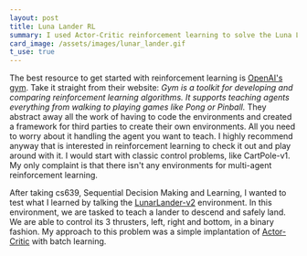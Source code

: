 ```yaml
---
layout: post
title: Luna Lander RL
summary: I used Actor-Critic reinforcement learning to solve the Luna Lander problem.
card_image: /assets/images/lunar_lander.gif
t_use: true
---
```

The best resource to get started with reinforcement learning is [OpenAI's gym](https://gym.openai.com/). Take it straight from their website: _Gym is a toolkit for developing and comparing reinforcement learning algorithms. It supports teaching agents everything from walking to playing games like Pong or Pinball._ They abstract away all the work of having to code the environments and created a framework for third parties to create their own environments. All you need to worry about it handling the agent you want to teach. I highly recommend anyway that is interested in reinforcement learning to check it out and play around with it. I would start with classic control problems, like CartPole-v1. My only complaint is that there isn't any environments for multi-agent reinforcement learning.

After taking cs639, Sequential Decision Making and Learning, I wanted to test what I learned by talking the [LunarLander-v2](https://gym.openai.com/envs/LunarLander-v2/) environment. In this environment, we are tasked to teach a lander to descend and safely land. We are able to control its 3 thrusters, left, right and bottom, in a binary fashion. My approach to this problem was a simple implantation of [Actor-Critic](https://arxiv.org/pdf/1611.01224.pdf) with batch learning.  
